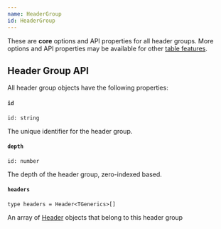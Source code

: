 ```yaml
---
name: HeaderGroup
id: HeaderGroup
---
```


These are **core** options and API properties for all header groups. More options and API properties may be available for other [table features](../guide/09-features.md).

## Header Group API

All header group objects have the following properties:

#### `id`

```tsx
id: string
```

The unique identifier for the header group.

#### `depth`

```tsx
id: number
```

The depth of the header group, zero-indexed based.

#### `headers`

```tsx
type headers = Header<TGenerics>[]
```

An array of [Header](./Header) objects that belong to this header group
